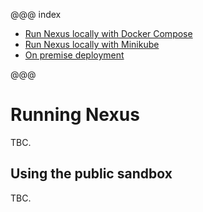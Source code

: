 @@@ index

* [Run Nexus locally with Docker Compose](docker-compose.md)
* [Run Nexus locally with Minikube](minikube.md)
* [On premise deployment](on-premise.md)

@@@


# Running Nexus

TBC.

## Using the public sandbox

TBC.